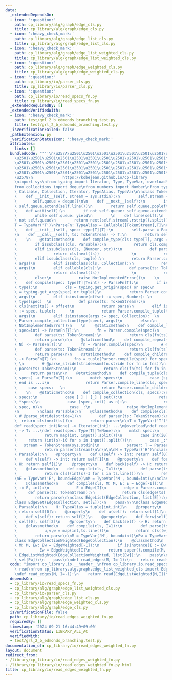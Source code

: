 ```yaml
---
data:
  _extendedDependsOn:
  - icon: ':question:'
    path: cp_library/alg/graph/edge_cls.py
    title: cp_library/alg/graph/edge_cls.py
  - icon: ':heavy_check_mark:'
    path: cp_library/alg/graph/edge_list_cls.py
    title: cp_library/alg/graph/edge_list_cls.py
  - icon: ':heavy_check_mark:'
    path: cp_library/alg/graph/edge_list_weighted_cls.py
    title: cp_library/alg/graph/edge_list_weighted_cls.py
  - icon: ':question:'
    path: cp_library/alg/graph/edge_weighted_cls.py
    title: cp_library/alg/graph/edge_weighted_cls.py
  - icon: ':question:'
    path: cp_library/io/parser_cls.py
    title: cp_library/io/parser_cls.py
  - icon: ':question:'
    path: cp_library/io/read_specs_fn.py
    title: cp_library/io/read_specs_fn.py
  _extendedRequiredBy: []
  _extendedVerifiedWith:
  - icon: ':heavy_check_mark:'
    path: test/grl_2_b_edmonds_branching.test.py
    title: test/grl_2_b_edmonds_branching.test.py
  _isVerificationFailed: false
  _pathExtension: py
  _verificationStatusIcon: ':heavy_check_mark:'
  attributes:
    links: []
  bundledCode: "'''\n\u257A\u2501\u2501\u2501\u2501\u2501\u2501\u2501\u2501\u2501\u2501\
    \u2501\u2501\u2501\u2501\u2501\u2501\u2501\u2501\u2501\u2501\u2501\u2501\u2501\
    \u2501\u2501\u2501\u2501\u2501\u2501\u2501\u2501\u2501\u2501\u2501\u2501\u2501\
    \u2501\u2501\u2501\u2501\u2501\u2501\u2501\u2501\u2501\u2501\u2501\u2501\u2501\
    \u2501\u2501\u2501\u2501\u2501\u2501\u2501\u2501\u2501\u2501\u2501\u2501\u2501\
    \u2578\n             https://kobejean.github.io/cp-library               \n'''\n\
    \nimport sys\nfrom typing import Iterator, Type, TypeVar, overload\n\nimport typing\n\
    from collections import deque\nfrom numbers import Number\nfrom typing import\
    \ Callable, Collection, Iterator, TypeAlias, TypeVar\n\nclass TokenStream(Iterator):\n\
    \    def __init__(self, stream = sys.stdin):\n        self.stream = stream\n \
    \       self.queue = deque()\n\n    def __next__(self):\n        if not self.queue:\
    \ self.queue.extend(self.line())\n        return self.queue.popleft()\n    \n\
    \    def wait(self):\n        if not self.queue: self.queue.extend(self.line())\n\
    \        while self.queue: yield\n        \n    def line(self):\n        assert\
    \ not self.queue\n        return next(self.stream).rstrip().split()\n        \n\
    T = TypeVar('T')\nParseFn: TypeAlias = Callable[[TokenStream],T]\nclass Parser:\n\
    \    def __init__(self, spec: type[T]|T):\n        self.parse = Parser.compile(spec)\n\
    \n    def __call__(self, ts: TokenStream) -> T:\n        return self.parse(ts)\n\
    \    \n    @staticmethod\n    def compile_type(cls: type[T], args = ()) -> T:\n\
    \        if issubclass(cls, Parsable):\n            return cls.compile(*args)\n\
    \        elif issubclass(cls, (Number, str)):\n            def parse(ts: TokenStream):\n\
    \                return cls(next(ts))              \n            return parse\n\
    \        elif issubclass(cls, tuple):\n            return Parser.compile_tuple(cls,\
    \ args)\n        elif issubclass(cls, Collection):\n            return Parser.compile_collection(cls,\
    \ args)\n        elif callable(cls):\n            def parse(ts: TokenStream):\n\
    \                return cls(next(ts))              \n            return parse\n\
    \        else:\n            raise NotImplementedError()\n    \n    @staticmethod\n\
    \    def compile(spec: type[T]|T=int) -> ParseFn[T]:\n        if isinstance(spec,\
    \ type):\n            cls = typing.get_origin(spec) or spec\n            args\
    \ = typing.get_args(spec) or tuple()\n            return Parser.compile_type(cls,\
    \ args)\n        elif isinstance(offset := spec, Number): \n            cls =\
    \ type(spec)  \n            def parse(ts: TokenStream):\n                return\
    \ cls(next(ts)) + offset\n            return parse\n        elif isinstance(args\
    \ := spec, tuple):      \n            return Parser.compile_tuple(type(spec),\
    \ args)\n        elif isinstance(args := spec, Collection):  \n            return\
    \ Parser.compile_collection(type(spec), args)\n        else:\n            raise\
    \ NotImplementedError()\n    \n    @staticmethod\n    def compile_line(cls: T,\
    \ spec=int) -> ParseFn[T]:\n        fn = Parser.compile(spec)\n        # @parse_stride(stride=inf)\n\
    \        def parse(ts: TokenStream):\n            return cls(fn(ts) for _ in ts.wait())\n\
    \        return parse\n\n    @staticmethod\n    def compile_repeat(cls: T, spec,\
    \ N) -> ParseFn[T]:\n        fn = Parser.compile(spec)\n        # @parse_stride(stride=fn.stride*N)\n\
    \        def parse(ts: TokenStream):\n            return cls(fn(ts) for _ in range(N))\n\
    \        return parse\n\n    @staticmethod\n    def compile_children(cls: T, specs)\
    \ -> ParseFn[T]:\n        fns = tuple(Parser.compile(spec) for spec in specs)\
    \ \n        # @parse_stride(stride=sum(fn.stride for fn in fns))\n        def\
    \ parse(ts: TokenStream):\n            return cls(fn(ts) for fn in fns)  \n  \
    \      return parse\n\n    @staticmethod\n    def compile_tuple(cls: type[T],\
    \ specs) -> ParseFn[T]:\n        match specs:\n            case [spec, end] if\
    \ end is ...:\n                return Parser.compile_line(cls, spec)\n       \
    \     case specs:   \n                return Parser.compile_children(cls, specs)\n\
    \    \n    @staticmethod\n    def compile_collection(cls, specs):\n        match\
    \ specs:\n            case [ ] | [_] | set():\n                return Parser.compile_line(cls,\
    \ *specs)\n            case [spec, int() as n]:\n                return Parser.compile_repeat(cls,\
    \ spec, n)\n            case _:\n                raise NotImplementedError()\n\
    \n        \nclass Parsable:\n    @classmethod\n    def compile(cls):\n       \
    \ # @parse_stride(stride=1)\n        def parser(ts: TokenStream):\n          \
    \  return cls(next(ts))\n        return parser\n\nT = TypeVar('T')\n@overload\n\
    def read(spec: int|None) -> Iterator[int]: ...\n@overload\ndef read(spec: Type[T]|T)\
    \ -> T: ...\ndef read(spec: Type[T]|T=None):\n    match spec:\n        case None:\n\
    \            return map(int, input().split())\n        case int(i0):\n       \
    \     return (int(s)-i0 for s in input().split())\n        case _:\n         \
    \   stream = TokenStream(sys.stdin)\n            parser: T = Parser.compile(spec)\n\
    \            return parser(stream)\n\n\n\n\nH = TypeVar('H')\nclass Edge(tuple,\
    \ Parsable):\n    @property\n    def u(self) -> int: return self[0]\n    @property\n\
    \    def v(self) -> int: return self[1]\n    @property\n    def forw(self) ->\
    \ H: return self[1]\n    @property\n    def back(self) -> H: return self[0]\n\
    \    @classmethod\n    def compile(cls, I=1):\n        def parse(ts: TokenStream):\n\
    \            return cls((int(s)-I for s in ts.line()))\n        return parse\n\
    \nE = TypeVar('E', bound=Edge)\nM = TypeVar('M', bound=int)\n\nclass EdgeCollection(Parsable):\n\
    \    @classmethod\n    def compile(cls, M: M, E: E = Edge[-1]):\n        if isinstance(I\
    \ := E, int):\n            E = Edge[I]\n        edge = Parser.compile(E)\n   \
    \     def parse(ts: TokenStream):\n            return cls(edge(ts) for _ in range(M))\n\
    \        return parse\n\nclass EdgeList(EdgeCollection, list[E]):\n    pass\n\n\
    class EdgeSet(EdgeCollection, set[E]):\n    pass\n\n\nclass EdgeWeighted(Edge,\
    \ Parsable):\n    H: TypeAlias = tuple[int,int]\n    @property\n    def w(self):\
    \ return self[0]\n    @property\n    def u(self): return self[1]\n    @property\n\
    \    def v(self): return self[2]\n    @property\n    def forw(self) -> H: return\
    \ self[0], self[2]\n    @property\n    def back(self) -> H: return self[0], self[1]\n\
    \    @classmethod\n    def compile(cls, I=1):\n        def parse(ts: TokenStream):\n\
    \            u,v,w = map(int,ts.line())\n            return cls((w,u-I,v-I))\n\
    \        return parse\n\nM = TypeVar('M', bound=int)\nEw = TypeVar('Ew', bound=EdgeWeighted)\n\
    class EdgeCollectionWeighted(EdgeCollection):\n    @classmethod\n    def compile(cls,\
    \ M: M, Ew: Ew = EdgeWeighted[-1]):\n        if isinstance(I := Ew, int):\n  \
    \          Ew = EdgeWeighted[I]\n        return super().compile(M, Ew)\n\nclass\
    \ EdgeListWeighted(EdgeCollectionWeighted, list[Ew]):\n    pass\n\nclass EdgeSetWeighted(EdgeCollectionWeighted,\
    \ set[Ew]):\n    pass\n\ndef read_edges(M, I=-1):\n    return read(EdgeListWeighted[M,I])\n"
  code: "import cp_library.io.__header__\nfrom cp_library.io.read_specs_fn import\
    \ read\nfrom cp_library.alg.graph.edge_list_weighted_cls import EdgeListWeighted\n\
    \ndef read_edges(M, I=-1):\n    return read(EdgeListWeighted[M,I])\n"
  dependsOn:
  - cp_library/io/read_specs_fn.py
  - cp_library/alg/graph/edge_list_weighted_cls.py
  - cp_library/io/parser_cls.py
  - cp_library/alg/graph/edge_list_cls.py
  - cp_library/alg/graph/edge_weighted_cls.py
  - cp_library/alg/graph/edge_cls.py
  isVerificationFile: false
  path: cp_library/io/read_edges_weighted_fn.py
  requiredBy: []
  timestamp: '2024-09-21 16:44:49+09:00'
  verificationStatus: LIBRARY_ALL_AC
  verifiedWith:
  - test/grl_2_b_edmonds_branching.test.py
documentation_of: cp_library/io/read_edges_weighted_fn.py
layout: document
redirect_from:
- /library/cp_library/io/read_edges_weighted_fn.py
- /library/cp_library/io/read_edges_weighted_fn.py.html
title: cp_library/io/read_edges_weighted_fn.py
---
```

